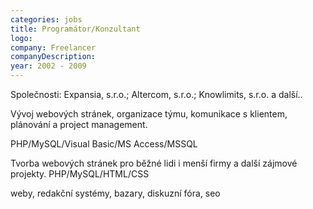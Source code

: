 ```yaml
---
categories: jobs
title: Programátor/Konzultant
logo: 
company: Freelancer
companyDescription: 
year: 2002 - 2009 
---
```


Společnosti: Expansia, s.r.o.; Altercom, s.r.o.; Knowlimits, s.r.o. a další..

Vývoj webových stránek, organizace týmu, komunikace s klientem, plánování a project management.

PHP/MySQL/Visual Basic/MS Access/MSSQL

Tvorba webových stránek pro běžné lidi i menší firmy a další zájmové projekty.
PHP/MySQL/HTML/CSS

weby, redakční systémy, bazary, diskuzní fóra, seo




